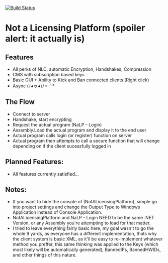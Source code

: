 [![Build Status](https://ci.appveyor.com/api/projects/status/github/ImVexed/NotALicensingPlatform)](https://ci.appveyor.com/project/ImVexed/NotALicensingPlatform)
# Not a Licensing Platform (spoiler alert: it actually is)

## Features
 * All perks of NLC, automatic Encryption, Handshakes, Compression
 * CMS with subscription based keys
 * Basic GUI + Ability to Kick and Ban connected clients (Right click)
 * Async (ﾉ◕ヮ◕)ﾉ✧･ﾟ*
 
## The Flow
 * Connect to server
 * Handshake, start encrypting
 * Request the actual program (NaLP - Login)
 * Assembly.Load the actual program and display it to the end user
 * Actual program calls login (or register) function on server
 * Actual program then attempts to call a secure function that will change depending on if the client sucessfully logged in
 
## Planned Features:
 - All features currently satisfied...

## Notes:
 - If you want to hide the console of (NotALicensingPlatform), simple go into project settings and change the Output Type to Windows Application instead of Console Application.
 - NotALicensingPlatform and NaLP - Login NEED to be the same .NET Version, or any Assembly you're attempting to load for that matter.
 - I tried to leave everything fairly basic here, my goal wasn't to go the whole 9 yards, as everyone has a different implementation, thats why the client system is basic XML, as it'll be easy to re-implement whatever method you preffer, this same thinking was applied to the Keys (which most likely will be automatically generated), BannedIPs, BannedHWIDs, and other things of this nature.
 
